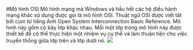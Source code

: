 #Mô hình OSI
  Mô hình mạng mà Windows và hầu hết các hệ điều hành mạng khác sử dụng được gọi là mô hình OSI. Thuật ngữ OSI được viết tắt bởi cụm từ tiếng Anh Open System Interconnection Basic Reference. Mô hình này gồm có bảy lớp khác nhau. Mỗi một lớp trong mô hình này được thiết kế để có thể thực hiện một nhiệm vụ cụ thể và làm thuận tiện cho việc truyền thông giữa lớp trên và lớp dưới nó.
  <img src=http://imgur.com/qOexPtk>
##
